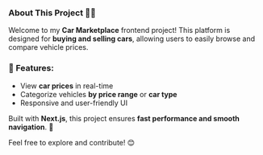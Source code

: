 ### About This Project 🚗💨  

Welcome to my **Car Marketplace** frontend project! This platform is designed for **buying and selling cars**, allowing users to easily browse and compare vehicle prices.  

### 🔹 Features:  
- View **car prices** in real-time  
- Categorize vehicles **by price range** or **car type**  
- Responsive and user-friendly UI  

Built with **Next.js**, this project ensures **fast performance and smooth navigation**. 🚀  

Feel free to explore and contribute! 😊
